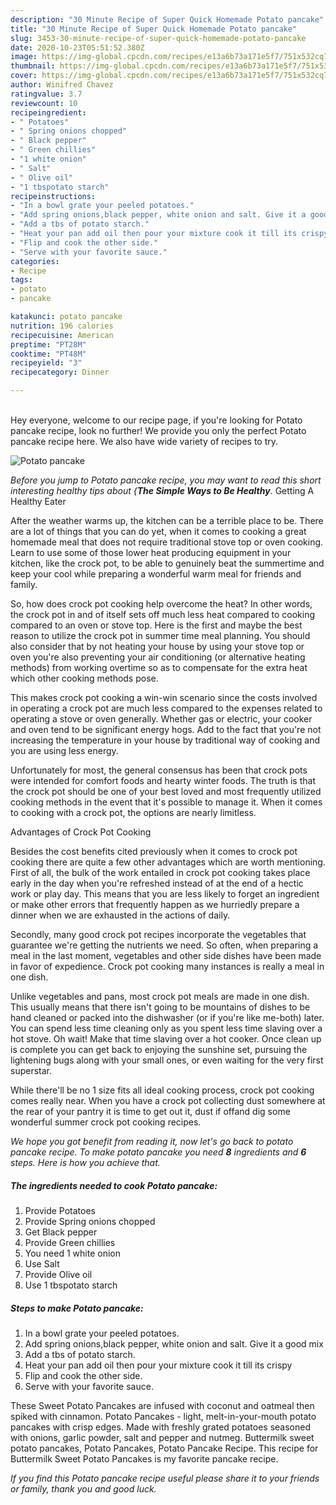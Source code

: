```yaml
---
description: "30 Minute Recipe of Super Quick Homemade Potato pancake"
title: "30 Minute Recipe of Super Quick Homemade Potato pancake"
slug: 3453-30-minute-recipe-of-super-quick-homemade-potato-pancake
date: 2020-10-23T05:51:52.380Z
image: https://img-global.cpcdn.com/recipes/e13a6b73a171e5f7/751x532cq70/potato-pancake-recipe-main-photo.jpg
thumbnail: https://img-global.cpcdn.com/recipes/e13a6b73a171e5f7/751x532cq70/potato-pancake-recipe-main-photo.jpg
cover: https://img-global.cpcdn.com/recipes/e13a6b73a171e5f7/751x532cq70/potato-pancake-recipe-main-photo.jpg
author: Winifred Chavez
ratingvalue: 3.7
reviewcount: 10
recipeingredient:
- " Potatoes"
- " Spring onions chopped"
- " Black pepper"
- " Green chillies"
- "1 white onion"
- " Salt"
- " Olive oil"
- "1 tbspotato starch"
recipeinstructions:
- "In a bowl grate your peeled potatoes."
- "Add spring onions,black pepper, white onion and salt. Give it a good mix"
- "Add a tbs of potato starch."
- "Heat your pan add oil then pour your mixture cook it till its crispy"
- "Flip and cook the other side."
- "Serve with your favorite sauce."
categories:
- Recipe
tags:
- potato
- pancake

katakunci: potato pancake 
nutrition: 196 calories
recipecuisine: American
preptime: "PT28M"
cooktime: "PT48M"
recipeyield: "3"
recipecategory: Dinner

---
```

<br>
Hey everyone, welcome to our recipe page, if you're looking for Potato pancake recipe, look no further! We provide you only the perfect Potato pancake recipe here. We also have wide variety of recipes to try.
<br>


![Potato pancake](https://img-global.cpcdn.com/recipes/e13a6b73a171e5f7/751x532cq70/potato-pancake-recipe-main-photo.jpg)

<i>Before you jump to Potato pancake recipe, you may want to read this short interesting healthy tips about {<strong>The Simple Ways to Be Healthy</strong>.</i>
Getting A Healthy Eater


After the weather warms up, the kitchen can be a terrible place to be. There are a lot of things that you can do yet, when it comes to cooking a great homemade meal that does not require traditional stove top or oven cooking. Learn to use some of those lower heat producing equipment in your kitchen, like the crock pot, to be able to genuinely beat the summertime and keep your cool while preparing a wonderful warm meal for friends and family.

So, how does crock pot cooking help overcome the heat? In other words, the crock pot in and of itself sets off much less heat compared to cooking compared to an oven or stove top. Here is the first and maybe the best reason to utilize the crock pot in summer time meal planning. You should also consider that by not heating your house by using your stove top or oven you're also preventing your air conditioning (or alternative heating methods) from working overtime so as to compensate for the extra heat which other cooking methods pose.

This makes crock pot cooking a win-win scenario since the costs involved in operating a crock pot are much less compared to the expenses related to operating a stove or oven generally. Whether gas or electric, your cooker and oven tend to be significant energy hogs. Add to the fact that you're not increasing the temperature in your house by traditional way of cooking and you are using less energy.

Unfortunately for most, the general consensus has been that crock pots were intended for comfort foods and hearty winter foods.  The truth is that the crock pot should be one of your best loved and most frequently utilized cooking methods in the event that it's possible to manage it. When it comes to cooking with a crock pot, the options are nearly limitless.  

Advantages of Crock Pot Cooking

Besides the cost benefits cited previously when it comes to crock pot cooking there are quite a few other advantages which are worth mentioning. First of all, the bulk of the work entailed in crock pot cooking takes place early in the day when you're refreshed instead of at the end of a hectic work or play day. This means that you are less likely to forget an ingredient or make other errors that frequently happen as we hurriedly prepare a dinner when we are exhausted in the actions of daily.

Secondly, many good crock pot recipes incorporate the vegetables that guarantee we're getting the nutrients we need. So often, when preparing a meal in the last moment, vegetables and other side dishes have been made in favor of expedience. Crock pot cooking many instances is really a meal in one dish.

 Unlike vegetables and pans, most crock pot meals are made in one dish. This usually means that there isn't going to be mountains of dishes to be hand cleaned or packed into the dishwasher (or if you're like me-both) later. You can spend less time cleaning only as you spent less time slaving over a hot stove. Oh wait! Make that time slaving over a hot cooker. Once clean up is complete you can get back to enjoying the sunshine set, pursuing the lightening bugs along with your small ones, or even waiting for the very first superstar.

While there'll be no 1 size fits all ideal cooking process, crock pot cooking comes really near. When you have a crock pot collecting dust somewhere at the rear of your pantry it is time to get out it, dust if offand dig some wonderful summer crock pot cooking recipes.


<i>We hope you got benefit from reading it, now let's go back to potato pancake recipe. To make potato pancake you need <strong>8</strong> ingredients and <strong>6</strong> steps. Here is how you achieve that.
</i>

##### The ingredients needed to cook Potato pancake:

1. Provide  Potatoes
1. Provide  Spring onions chopped
1. Get  Black pepper
1. Provide  Green chillies
1. You need 1 white onion
1. Use  Salt
1. Provide  Olive oil
1. Use 1 tbspotato starch


##### Steps to make Potato pancake:

1. In a bowl grate your peeled potatoes.
1. Add spring onions,black pepper, white onion and salt. Give it a good mix
1. Add a tbs of potato starch.
1. Heat your pan add oil then pour your mixture cook it till its crispy
1. Flip and cook the other side.
1. Serve with your favorite sauce.


These Sweet Potato Pancakes are infused with coconut and oatmeal then spiked with cinnamon. Potato Pancakes - light, melt-in-your-mouth potato pancakes with crisp edges. Made with freshly grated potatoes seasoned with onions, garlic powder, salt and pepper and nutmeg. Buttermilk sweet potato pancakes, Potato Pancakes, Potato Pancake Recipe. This recipe for Buttermilk Sweet Potato Pancakes is my favorite pancake recipe. 

<i>If you find this Potato pancake recipe useful please share it to your friends or family, thank you and good luck.</i>
